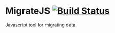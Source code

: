 # MigrateJS [![Build Status](https://travis-ci.org/mawoonl/MigrateJS.svg?branch=master)](https://travis-ci.org/mawoonl/MigrateJS)
Javascript tool for migrating data.
